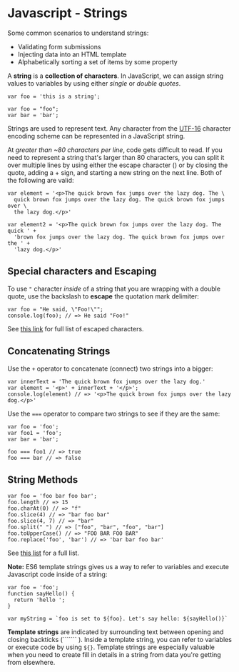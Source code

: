 # Javascript - Strings

Some common scenarios to understand strings:

+ Validating form submissions
+ Injecting data into an HTML template
+ Alphabetically sorting a set of items by some property

A **string** is a **collection of characters**. In JavaScript, we can assign string values to variables by using either *single* or *double quotes*.

```
var foo = 'this is a string';

var foo = "foo";
var bar = 'bar';
```

Strings are used to represent text. Any character from the [UTF-16](https://en.wikipedia.org/wiki/UTF-16) character encoding scheme can be represented in a JavaScript string.

At *greater than ~80 characters per line*, code gets difficult to read. If you need to represent a string that's larger than 80 characters, you can split it over multiple lines by using either the escape character (\) or by closing the quote, adding a + sign, and starting a new string on the next line. Both of the following are valid:

```
var element = '<p>The quick brown fox jumps over the lazy dog. The \
  quick brown fox jumps over the lazy dog. The quick brown fox jumps over \
  the lazy dog.</p>'

var element2 = '<p>The quick brown fox jumps over the lazy dog. The quick ' +
  'brown fox jumps over the lazy dog. The quick brown fox jumps over the ' +
  'lazy dog.</p>'
  ```

## Special characters and Escaping

To use ```"``` character *inside* of a string that you are wrapping with a double quote, use the backslash to **escape** the quotation mark delimiter:


```
var foo = "He said, \"Foo!\"";
console.log(foo); // => He said "Foo!"
```

See [this link](https://developer.mozilla.org/en-US/docs/Web/JavaScript/Reference/Global_Objects/String#Escape_notation) for full list of escaped characters.

## Concatenating Strings

Use the ```+``` operator to concatenate (connect) two strings into a bigger:

```
var innerText = 'The quick brown fox jumps over the lazy dog.'
var element = '<p>' + innerText + '</p>';
console.log(element) // => '<p>The quick brown fox jumps over the lazy dog.</p>'
```

Use the ```===``` operator to compare two strings to see if they are the same:

```
var foo = 'foo';
var foo1 = 'foo';
var bar = 'bar';

foo === foo1 // => true
foo === bar // => false
```

## String Methods

```
var foo = 'foo bar foo bar';
foo.length // => 15
foo.charAt(0) // => "f"
foo.slice(4) // => "bar foo bar"
foo.slice(4, 7) // => "bar"
foo.split(" ") // => ["foo", "bar", "foo", "bar"]
foo.toUpperCase() // => "FOO BAR FOO BAR"
foo.replace('foo', 'bar') // => 'bar bar foo bar'
```

See [this list](https://developer.mozilla.org/en-US/docs/Web/JavaScript/Reference/Global_Objects/String#String_instances) for a full list.

**Note:** ES6 template strings gives us a way to refer to variables and execute Javascript code inside of a string:

```
var foo = 'foo';
function sayHello() {
  return 'hello ';
}

var myString = `foo is set to ${foo}. Let's say hello: ${sayHello()}`
```

**Template strings** are indicated by surrounding text between opening and closing backticks (``````` ). Inside a template string, you can refer to variables or execute code by using ```${}```. Template strings are especially valuable when you need to create fill in details in a string from data you're getting from elsewhere. 

